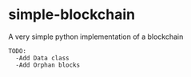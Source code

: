 # simple-blockchain
A very simple python implementation of a blockchain

```
TODO:
  -Add Data class
  -Add Orphan blocks
```
